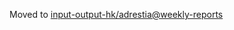 Moved to [input-output-hk/adrestia@weekly-reports](https://github.com/input-output-hk/adrestia/tree/weekly-reports/2019-04-12)
